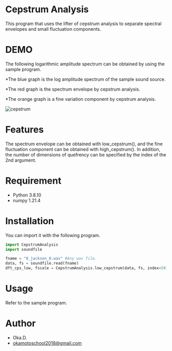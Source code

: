 # Cepstrum Analysis

This program that uses the lifter of cepstrum analysis to separate spectral envelopes and small fluctuation components.
 
# DEMO
 
The following logarithmic amplitude spectrum can be obtained by using the sample program.

*The blue graph is the log amplitude spectrum of the sample sound source.

*The red graph is the spectrum envelope by cepstrum analysis.

*The orange graph is a fine variation component by cepstrum analysis.

![cepstrum](https://user-images.githubusercontent.com/49944765/171987716-2370761f-95c4-4172-afc4-ec6f651d79f8.png)

# Features
 
The spectrum envelope can be obtained with low_cepstrum(), and the fine fluctuation component can be obtained with high_cepstrum(). In addition, the number of dimensions of quefrency can be specified by the index of the 2nd argument.
 
# Requirement
 
* Python 3.8.10
* numpy 1.21.4
 
# Installation

You can import it with the following program.

```python
import CepstrumAnalysis
import soundfile

fname = "0_jackson_0.wav" #Any wav file.
data, fs = soundfile.read(fname)
dft_cps_low, fscale = CepstrumAnalysis.low_cepstrum(data, fs, index=50)
```
 
# Usage
 
Refer to the sample program.
 
# Author
* Oka.D.
* okamotoschool2018@gmail.com
